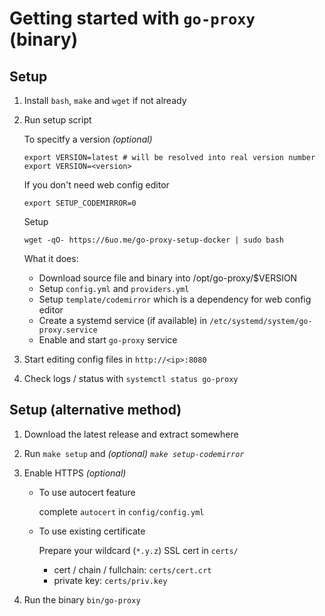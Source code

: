 # Getting started with `go-proxy` (binary)

## Setup

1. Install `bash`, `make` and `wget` if not already

2. Run setup script

   To specitfy a version _(optional)_

   ```shell
   export VERSION=latest # will be resolved into real version number
   export VERSION=<version>
   ```

   If you don't need web config editor

   ```shell
   export SETUP_CODEMIRROR=0
   ```

   Setup

   ```shell
   wget -qO- https://6uo.me/go-proxy-setup-docker | sudo bash
   ```

   What it does:

   - Download source file and binary into /opt/go-proxy/$VERSION
   - Setup `config.yml` and `providers.yml`
   - Setup `template/codemirror` which is a dependency for web config editor
   - Create a systemd service (if available) in `/etc/systemd/system/go-proxy.service`
   - Enable and start `go-proxy` service

3. Start editing config files in `http://<ip>:8080`

4. Check logs / status with `systemctl status go-proxy`

## Setup (alternative method)

1. Download the latest release and extract somewhere

2. Run `make setup` and _(optional) `make setup-codemirror`_

3. Enable HTTPS _(optional)_

   - To use autocert feature

     complete `autocert` in `config/config.yml`

   - To use existing certificate

     Prepare your wildcard (`*.y.z`) SSL cert in `certs/`

     - cert / chain / fullchain: `certs/cert.crt`
     - private key: `certs/priv.key`

4. Run the binary `bin/go-proxy`
